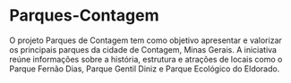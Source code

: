 # Parques-Contagem
O projeto Parques de Contagem tem como objetivo apresentar e valorizar os principais parques da cidade de Contagem, Minas Gerais. A iniciativa reúne informações sobre a história, estrutura e atrações de locais como o Parque Fernão Dias, Parque Gentil Diniz e Parque Ecológico do Eldorado.
